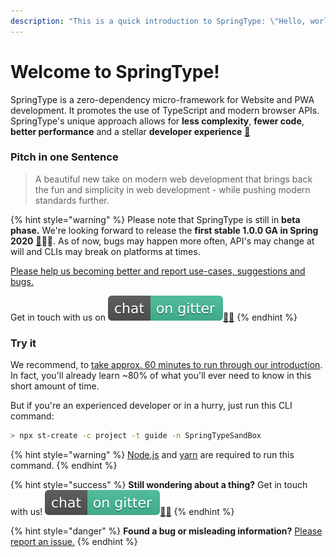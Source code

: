 ```yaml
---
description: "This is a quick introduction to SpringType: \"Hello, world!\" \U0001F603"
---
```


# Welcome to SpringType!

SpringType is a zero-dependency micro-framework for Website and PWA development. It promotes the use of TypeScript and modern browser APIs. SpringType's unique approach allows for **less complexity**, **fewer code**, **better performance** and a stellar **developer experience** [🚀](https://emojipedia.org/rocket/)

### Pitch in one Sentence

> A beautiful new take on modern web development that brings back the fun and simplicity in web development - while pushing modern standards further.

{% hint style="warning" %}
Please note that SpringType is still in **beta phase.** We're looking forward to release the **first stable 1.0.0 GA in Spring 2020** [🌱](https://emojipedia.org/seedling/)🚀😎. As of now, bugs may happen more often, API's may change at will and CLIs may break on platforms at times.

[Please help us becoming better and report use-cases, suggestions and bugs.](https://github.com/springtype-org/springtype/issues)

Get in touch with us on  [![](.gitbook/assets/gitter.svg)](https://gitter.im/springtype-official/springtype?utm_source=badge&utm_medium=badge&utm_campaign=pr-badge)[💬](https://emojipedia.org/speech-balloon/)[🤓](https://emojipedia.org/nerd-face/)
{% endhint %}

### Try it

We recommend, to [take approx. 60 minutes to run through our introduction](introduction/). In fact, you'll already learn ~80% of what you'll ever need to know in this short amount of time.

But if you're an experienced developer or in a hurry, just run this CLI command:

```bash
> npx st-create -c project -t guide -n SpringTypeSandBox
```

{% hint style="warning" %}
[N](https://nodejs.org)[ode.js](https://nodejs.org) and [yarn](https://classic.yarnpkg.com/en/docs/install) are required to run this command.
{% endhint %}

{% hint style="success" %}
**Still wondering about a thing?** Get in touch with us! [![](.gitbook/assets/gitter.svg)](https://gitter.im/springtype-official/springtype?utm_source=badge&utm_medium=badge&utm_campaign=pr-badge)[💬](https://emojipedia.org/speech-balloon/)[🤓](https://emojipedia.org/nerd-face/)
{% endhint %}

{% hint style="danger" %}
**Found a bug or misleading information?** [Please report an issue.](https://github.com/springtype-org/springtype/issues)
{% endhint %}

